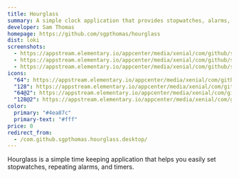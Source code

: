 ```yaml
---
title: Hourglass
summary: A simple clock application that provides stopwatches, alarms, and timers.
developer: Sam Thomas
homepage: https://github.com/sgpthomas/hourglass
dist: loki
screenshots:
  - https://appstream.elementary.io/appcenter/media/xenial/com/github/sgpthomas.hourglass.desktop/1801C2BFBD046D2829943C32D765C7B0/screenshots/image-1_orig.png
  - https://appstream.elementary.io/appcenter/media/xenial/com/github/sgpthomas.hourglass.desktop/1801C2BFBD046D2829943C32D765C7B0/screenshots/image-2_orig.png
  - https://appstream.elementary.io/appcenter/media/xenial/com/github/sgpthomas.hourglass.desktop/1801C2BFBD046D2829943C32D765C7B0/screenshots/image-3_orig.png
icons:
  "64": https://appstream.elementary.io/appcenter/media/xenial/com/github/sgpthomas.hourglass.desktop/1801C2BFBD046D2829943C32D765C7B0/icons/64x64/com.github.sgpthomas.hourglass_hourglass.png
  "128": https://appstream.elementary.io/appcenter/media/xenial/com/github/sgpthomas.hourglass.desktop/1801C2BFBD046D2829943C32D765C7B0/icons/128x128/com.github.sgpthomas.hourglass_hourglass.png
  "64@2": https://appstream.elementary.io/appcenter/media/xenial/com/github/sgpthomas.hourglass.desktop/1801C2BFBD046D2829943C32D765C7B0/icons/64x64@2/com.github.sgpthomas.hourglass_hourglass.png
  "128@2": https://appstream.elementary.io/appcenter/media/xenial/com/github/sgpthomas.hourglass.desktop/1801C2BFBD046D2829943C32D765C7B0/icons/128x128@2/com.github.sgpthomas.hourglass_hourglass.png
color:
  primary: "#4ea87c"
  primary-text: "#fff"
price: 0
redirect_from:
  - /com.github.sgpthomas.hourglass.desktop/
---
```


<p>Hourglass is a simple time keeping application that helps you easily set stopwatches, repeating alarms, and timers.</p>